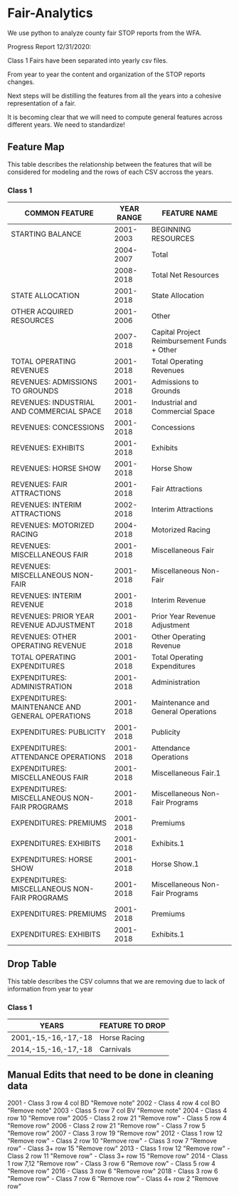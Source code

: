 # Fair-Analytics
We use python to analyze county fair STOP reports from the WFA.

Progress Report 12/31/2020:

Class 1 Fairs have been separated into yearly csv files. 

From year to year the content and organization of the STOP reports changes.

Next steps will be distilling the features from all the years into a cohesive representation of a fair.

It is becoming clear that we will need to compute general features across different years. We need to standardize!

## Feature Map
This table describes the relationship between the features that will be considered for modeling and the rows of each CSV accross the years.

### Class 1

|  COMMON FEATURE                                  |  YEAR RANGE  |  FEATURE NAME                                |
| ------------------------                         | ------------ | ---------------------                        |
| STARTING BALANCE                                 |  2001-2003   |  BEGINNING RESOURCES                         |
|                                                  |  2004-2007   |  Total                                       |
|                                                  |  2008-2018   |  Total Net Resources                         |
| STATE ALLOCATION                                 |  2001-2018   |  State Allocation                            |
| OTHER ACQUIRED RESOURCES                         |  2001-2006   |  Other                                       |
|                                                  |  2007-2018   |  Capital Project Reimbursement Funds + Other |
| TOTAL OPERATING REVENUES                         |  2001-2018   |  Total Operating Revenues                    |
| REVENUES: ADMISSIONS TO GROUNDS                  |  2001-2018   |  Admissions to Grounds                       |
| REVENUES: INDUSTRIAL AND COMMERCIAL SPACE        |  2001-2018   |  Industrial and Commercial Space             |
| REVENUES: CONCESSIONS                            |  2001-2018   |  Concessions                                 |
| REVENUES: EXHIBITS                               |  2001-2018   |  Exhibits                                    |
| REVENUES: HORSE SHOW                             |  2001-2018   |  Horse Show                                  |
| REVENUES: FAIR ATTRACTIONS                       |  2001-2018   |  Fair Attractions                            |
| REVENUES: INTERIM ATTRACTIONS                    |  2002-2018   |  Interim Attractions                         |
| REVENUES: MOTORIZED RACING                       |  2004-2018   |  Motorized Racing                            |
| REVENUES: MISCELLANEOUS FAIR                     |  2001-2018   |  Miscellaneous Fair                          |
| REVENUES: MISCELLANEOUS NON-FAIR                 |  2001-2018   |  Miscellaneous Non-Fair                      |
| REVENUES: INTERIM REVENUE                        |  2001-2018   |  Interim Revenue                             |
| REVENUES: PRIOR YEAR REVENUE ADJUSTMENT          |  2001-2018   |  Prior Year Revenue Adjustment               |
| REVENUES: OTHER OPERATING REVENUE                |  2001-2018   |  Other Operating Revenue                     |
| TOTAL OPERATING EXPENDITURES                     |  2001-2018   |  Total Operating Expenditures                |
| EXPENDITURES: ADMINISTRATION                     |  2001-2018   |  Administration                              |
| EXPENDITURES: MAINTENANCE AND GENERAL OPERATIONS |  2001-2018   |  Maintenance and General Operations          |
| EXPENDITURES: PUBLICITY                          |  2001-2018   |  Publicity                                   |
| EXPENDITURES: ATTENDANCE OPERATIONS              |  2001-2018   |  Attendance Operations                       |
| EXPENDITURES: MISCELLANEOUS FAIR                 |  2001-2018   |  Miscellaneous Fair.1                        |
| EXPENDITURES: MISCELLANEOUS NON-FAIR PROGRAMS    |  2001-2018   |  Miscellaneous Non-Fair Programs             |
| EXPENDITURES: PREMIUMS                           |  2001-2018   |  Premiums                                    |
| EXPENDITURES: EXHIBITS                           |  2001-2018   |  Exhibits.1                                  |
| EXPENDITURES: HORSE SHOW                         |  2001-2018   |  Horse Show.1                                |
| EXPENDITURES: MISCELLANEOUS NON-FAIR PROGRAMS    |  2001-2018   |  Miscellaneous Non-Fair Programs             |
| EXPENDITURES: PREMIUMS                           |  2001-2018   |  Premiums                                    |
| EXPENDITURES: EXHIBITS                           |  2001-2018   |  Exhibits.1                                  |

## Drop Table

This table describes the CSV columns that we are removing due to lack of information from year to year

### Class 1

|  YEARS                 |  FEATURE TO DROP  |
|------------------------|-------------------|
|  2001,-15,-16,-17,-18  |  Horse Racing     |
|  2014,-15,-16,-17,-18  |  Carnivals



## Manual Edits that need to be done in cleaning data

2001 - Class 3 row 4 col BD "Remove note"
2002 - Class 4 row 4 col BO "Remove note"
2003 - Class 5 row 7 col BV "Remove note"
2004 - Class 4 row 10 "Remove row"
2005 - Class 2 row 21 "Remove row"
     - Class 5 row 4 "Remove row"
2006 - Class 2 row 21 "Remove row"
     - Class 7 row 5 "Remove row"
2007 - Class 3 row 19 "Remove row"
2012 - Class 1 row 12 "Remove row"
     - Class 2 row 10 "Remove row"
     - Class 3 row 7 "Remove row"
     - Class 3+ row 15 "Remove row"
2013 - Class 1 row 12 "Remove row"
     - Class 2 row 11 "Remove row"
     - Class 3+ row 15 "Remove row"
2014 - Class 1 row 7,12 "Remove row"
     - Class 3 row 6 "Remove row"
     - Class 5 row 4 "Remove row"
2016 - Class 3 row 6 "Remove row"
2018 - Class 3 row 6 "Remove row"
     - Class 7 row 6 "Remove row"
     - Class 4+ row 2 "Remove row"